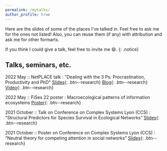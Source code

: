```yaml
---
permalink: /mytalks/
author_profile: true
---
```

Here are the slides of some of the places I've talked in. Feel free to ask me for the ones not listed! Also, you can reuse them (if any) with attribution and ask me for other formarts.

If you think I could give a talk, feel free to invite me :smile:. 
{: .notice}


## Talks, seminars, etc.

2022 May :: NetPLACE talk
:   "Dealing with the 3 Ps: Procrastination, Productivity and PhD" [Slides](NetPLACEprocrastination.pdf){: .btn--research} [Blog](https://sites.google.com/view/netplace/schedule/blog/blogpost-003?authuser=0){: .btn--research} [Video](https://youtu.be/E1r2EOGwuSU?t=50){: .btn--research}

2022 May :: FiSes 22 poster
:  Macroecological patterns of information ecosystems [Poster](fises22-poster.pdf){: .btn--research}

2021 October :: Talk on Conference on Complex Systems Lyon (CCS)
:   “Structural Predictors for Species Survival in Ecological Networks” [Slides](https://violetavivi.github.io/files/structuredPredictors-talk-donana.pdf){: .btn--research}

2021 October :: Poster on Conference on Complex Systems Lyon (CCS)
:   “Neutral theory for competing attention in social networks” [Slides](https://violetavivi.github.io/files/posterCCSLyon.pdf){: .btn--research}





